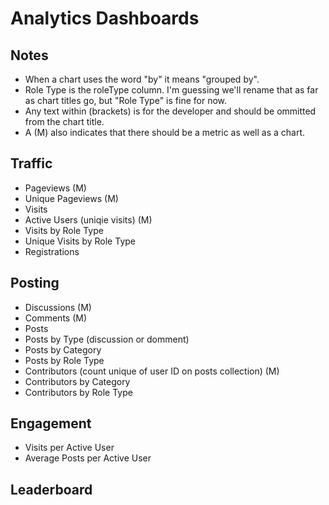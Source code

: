 # Analytics Dashboards

## Notes

- When a chart uses the word "by" it means "grouped by".
- Role Type is the roleType column. I'm guessing we'll rename that as far as chart titles go, but "Role Type" is fine for now.
- Any text within (brackets) is for the developer and should be ommitted from the chart title.
- A (M) also indicates that there should be a metric as well as a chart.

## Traffic

- Pageviews (M)
- Unique Pageviews (M)
- Visits
- Active Users (uniqie visits) (M)
- Visits by Role Type
- Unique Visits by Role Type
- Registrations

## Posting

- Discussions (M)
- Comments (M)
- Posts
- Posts by Type (discussion or domment)
- Posts by Category
- Posts by Role Type
- Contributors (count unique of user ID on posts collection) (M)
- Contributors by Category
- Contributors by Role Type

## Engagement

- Visits per Active User
- Average Posts per Active User

## Leaderboard
